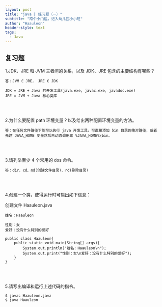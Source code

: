 ```yaml
---
layout: post
title: "java | 练习题（一）"
subtitle: "跨个小门槛，进入幼儿园小小班"
author: "Haauleon"
header-style: text
tags:
  - Java
---
```




## 复习题
1.JDK、JRE 和 JVM 三者间的关系，以及 JDK、JRE 包含的主要结构有哪些？         

```
答：JVM ∈ JRE， JRE ∈ JDK   

JDK = JRE + Java 的开发工具(java.exe, javac.exe, javadoc.exe)
JRE = JVM + Java 核心类库
```

<br><br>

2.为什么要配置 path 环境变量？以及给出两种配置环境变量的方法。         

```
答：在任何文件路径下能可以执行 java 开发工具。可直接添加 bin 目录的绝对路径，或者先建 JAVA_HOME 变量然后再动态调用即 %JAVA_HOME%\bin。
```

<br><br>

3.请列举至少 4 个常用的 dos 命令。        

```
答：dir、cd、md(创建文件目录)、rd(删除目录)
```

<br><br>

4.创建一个类，使得运行时可输出如下信息：   

创建文件 Haauleon.java
```
姓名：Haauleon

性别：女
爱好：没有什么特别的爱好
```      


```
public class Haauleon{
    public static void main(String[] args){
        System.out.println("姓名：Haauleon\n");
        System.out.print("性别：女\n爱好：没有什么特别的爱好");
    }
}
```

<br><br>

5.请写出编译和运行上述代码的指令。      

```
$ javac Haauleon.java
$ java Haauleon
```
